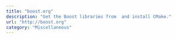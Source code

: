 ```yaml
---
title: "boost.org"
description: "Get the Boost libraries from  and install CMake."
url: "http://boost.org"
category: "Miscellaneous"
---
```

